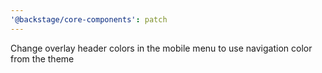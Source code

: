 ```yaml
---
'@backstage/core-components': patch
---
```


Change overlay header colors in the mobile menu to use navigation color from the theme
